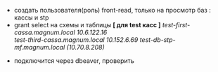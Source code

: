 * создать пользователя(роль) front-read, только на просмотр баз : кассы и stp
* grant select на схемы и таблицы
**[ для test касс ]**
_test-first-cassa.magnum.local 10.6.122.16_  
_test-third-cassa.magnum.local 10.152.6.69_
_test-db-stp-mf.magnum.local (10.70.8.208)_
- подключится через dbeaver, проверить

